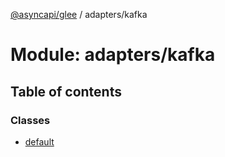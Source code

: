 [@asyncapi/glee](../README.md) / adapters/kafka

# Module: adapters/kafka

## Table of contents

### Classes

- [default](../classes/adapters_kafka.default.md)
